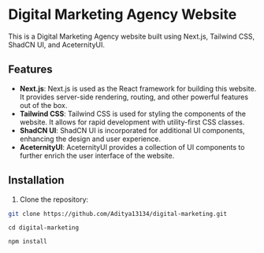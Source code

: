 # Digital Marketing Agency Website

This is a Digital Marketing Agency website built using Next.js, Tailwind CSS, ShadCN UI, and AceternityUI.

## Features

- **Next.js**: Next.js is used as the React framework for building this website. It provides server-side rendering, routing, and other powerful features out of the box.
- **Tailwind CSS**: Tailwind CSS is used for styling the components of the website. It allows for rapid development with utility-first CSS classes.
- **ShadCN UI**: ShadCN UI is incorporated for additional UI components, enhancing the design and user experience.
- **AceternityUI**: AceternityUI provides a collection of UI components to further enrich the user interface of the website.

## Installation

1. Clone the repository:

```bash
git clone https://github.com/Aditya13134/digital-marketing.git
```

``` Navigate to the project directory 
cd digital-marketing
```

``` Install Dependencies
npm install
```





